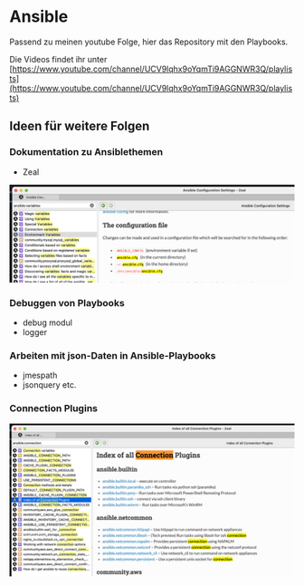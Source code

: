 # Ansible

Passend zu meinen youtube Folge, hier das Repository mit den Playbooks.

Die Videos findet ihr unter [https://www.youtube.com/channel/UCV9lqhx9oYqmTi9AGGNWR3Q/playlists](https://www.youtube.com/channel/UCV9lqhx9oYqmTi9AGGNWR3Q/playlists)

## Ideen für weitere Folgen

### Dokumentation zu Ansiblethemen

- Zeal

![](images/2021-08-14-10-37-18.png)

### Debuggen von Playbooks

- debug modul
- logger

### Arbeiten mit json-Daten in Ansible-Playbooks

- jmespath
- jsonquery etc.

### Connection Plugins

![](images/2021-08-14-10-51-57.png)